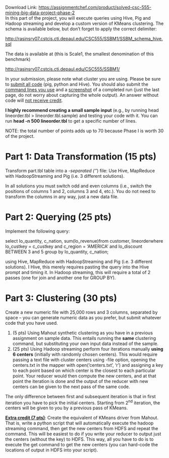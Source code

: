 Download Link: https://assignmentchef.com/product/solved-csc-555-mining-big-data-project-phase-2
<br>
In this part of the project, you will execute queries using Hive, Pig and Hadoop streaming and develop a custom version of KMeans clustering. The schema is available below, but don’t forget to apply the correct delimiter:

<a href="http://rasinsrv07.cstcis.cti.depaul.edu/CSC555/SSBM1/SSBM_schema_hive.sql">http://rasinsrv07.cstcis.cti.depaul.edu/CSC555/SSBM1/SSBM_schema_hive.sql</a>




The data is available at (this is Scale1, the smallest denomination of this benchmark)

<a href="http://rasinsrv07.cstcis.cti.depaul.edu/CSC555/SSBM1/">http://rasinsrv07.cstcis.cti.depaul.edu/CSC555/SSBM1/</a>




In your submission, please note what cluster you are using. Please be sure to <u>submit all code</u> (pig, python and Hive). You should also submit the <u>command lines you use</u> and a <u>screenshot</u> of a completed run (just the last page, do not worry about capturing the whole output). An answer without code will <u>not receive credit</u>.

<strong>I highly recommend creating a small sample input</strong> (e.g., by running head lineorder.tbl &gt; lineorder.tbl.sample) and testing your code with it. You can run <strong>head -n 500 lineorder.tbl</strong> to get a specific number of lines.

NOTE: the total number of points adds up to 70 because Phase I is worth 30 of the project.

<h1>Part 1: Data Transformation (15 pts)</h1>

Transform part.tbl table into a *-separated (‘*’) file: Use Hive, MapReduce with HadoopStreaming and Pig (i.e. 3 different solutions).

In all solutions you must switch odd and even columns (i.e., switch the positions of columns 1 and 2, columns 3 and 4, etc.). You do not need to transform the columns in any way, just a new data file.

<h1></h1>

<h1>Part 2: Querying (25 pts)</h1>

Implement the following query:

select lo_quantity, c_nation, sum(lo_revenue)from customer, lineorderwhere lo_custkey = c_custkey  and c_region = ‘AMERICA’   and lo_discount BETWEEN 3 and 5 group by lo_quantity, c_nation;




using Hive, MapReduce with HadoopStreaming and Pig (i.e. 3 different solutions). I Hive, this merely requires pasting the query into the Hive prompt and timing it. In Hadoop streaming, this will require a total of 2 passes (one for join and another one for GROUP BY).

<h1>Part 3: Clustering (30 pts)</h1>

Create a new numeric file with 25,000 rows and 3 columns, separated by space – you can generate numeric data as you prefer, but submit whatever code that you have used.

<ol>

 <li>(5 pts) Using Mahout synthetic clustering as you have in a previous assignment on sample data. This entails running the <strong>same</strong> clustering command, but substituting your own input data instead of the sample.</li>

 <li>(25 pts) Using Hadoop streaming perform four iterations manually <strong>using 6 centers</strong> (initially with randomly chosen centers). This would require passing a text file with cluster centers using -file option, opening the centers.txt in the mapper with open(‘centers.txt’, ‘r’) and assigning a key to each point based on which center is the closest to each particular point. Your reducer would then compute the new centers, and at that point the iteration is done and the output of the reducer with new centers can be given to the next pass of the same code.</li>

</ol>

The only difference between first and subsequent iteration is that in first iteration you have to pick the initial centers. Starting from 2<sup>nd</sup> iteration, the centers will be given to you by a previous pass of KMeans.

<strong><u>Extra credit (7 pts)</u></strong>: Create the equivalent of KMeans driver from Mahout. That is, write a python script that will automatically execute the hadoop streaming command, then get the new centers from HDFS and repeat the command. This will be easiest to do if you write your reducer to output just the centers (without the key) to HDFS. This way, all you have to do is to execute the get command to get the new centers (you can hard-code the locations of output in HDFS into your script).


